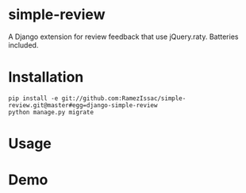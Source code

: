 # simple-review
A Django extension for review feedback that use jQuery.raty. Batteries included.

# Installation

    pip install -e git://github.com:RamezIssac/simple-review.git@master#egg=django-simple-review
    python manage.py migrate

# Usage

# Demo
